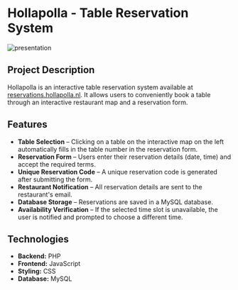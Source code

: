 # Hollapolla - Table Reservation System
![presentation](image/presentation.gif)
## Project Description  
Hollapolla is an interactive table reservation system available at [reservations.hollapolla.nl](https://reservations.hollapolla.nl). It allows users to conveniently book a table through an interactive restaurant map and a reservation form.

## Features  
- **Table Selection** – Clicking on a table on the interactive map on the left automatically fills in the table number in the reservation form.  
- **Reservation Form** – Users enter their reservation details (date, time) and accept the required terms.  
- **Unique Reservation Code** – A unique reservation code is generated after submitting the form.  
- **Restaurant Notification** – All reservation details are sent to the restaurant's email.  
- **Database Storage** – Reservations are saved in a MySQL database.  
- **Availability Verification** – If the selected time slot is unavailable, the user is notified and prompted to choose a different time.  

## Technologies  
- **Backend:** PHP  
- **Frontend:** JavaScript  
- **Styling:** CSS  
- **Database:** MySQL  

